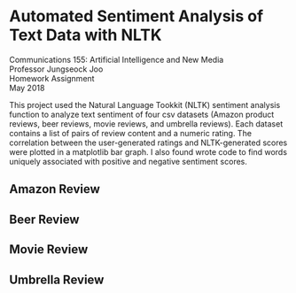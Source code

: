 # Automated Sentiment Analysis of Text Data with NLTK 

Communications 155: Artificial Intelligence and New Media\
Professor Jungseock Joo\
Homework Assignment\
May 2018

This project used the Natural Language Tookkit (NLTK) sentiment analysis function to analyze text sentiment of four csv datasets (Amazon product reviews, beer reviews, movie reviews, and umbrella reviews). Each dataset contains a list of pairs of review content and a numeric rating. The correlation between the  user-generated ratings and NLTK-generated scores were plotted in a matplotlib bar graph. I also found wrote code to find words uniquely associated with positive and negative sentiment scores. 

## Amazon Review 

## Beer Review 

## Movie Review 

## Umbrella Review 
